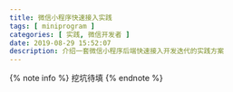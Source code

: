 ```yaml
---
title: 微信小程序快速接入实践
tags: [ miniprogram ]
categories: [ 实践, 微信开发者 ]
date: 2019-08-29 15:52:07
description: 介绍一套微信小程序后端快速接入开发迭代的实践方案
---
```


{% note info %}
挖坑待填
{% endnote %}
